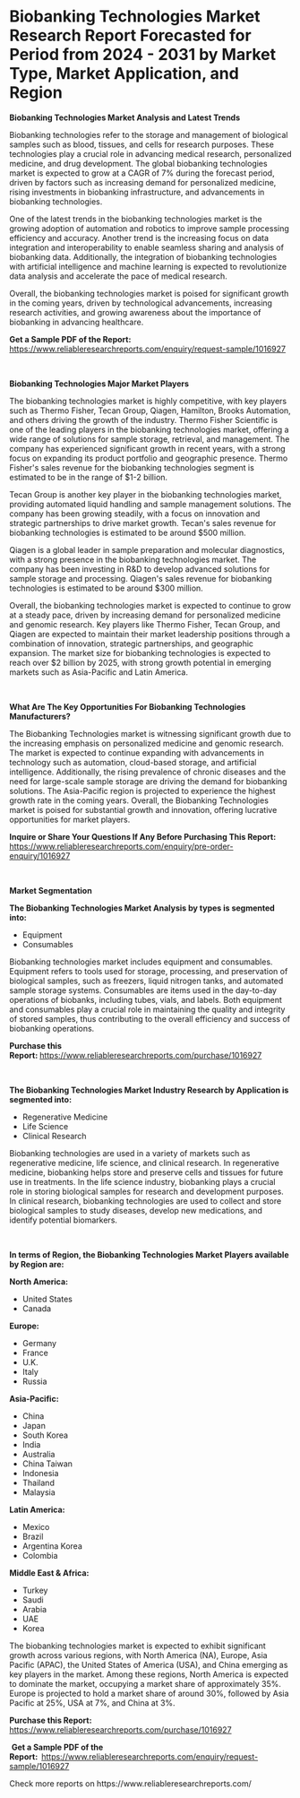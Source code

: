 <p><h1>Biobanking Technologies Market Research Report Forecasted for Period from 2024 -  2031 by Market Type, Market Application, and Region</h1></p><p><strong>Biobanking Technologies Market Analysis and Latest Trends</strong></p>
<p><p>Biobanking technologies refer to the storage and management of biological samples such as blood, tissues, and cells for research purposes. These technologies play a crucial role in advancing medical research, personalized medicine, and drug development. The global biobanking technologies market is expected to grow at a CAGR of 7% during the forecast period, driven by factors such as increasing demand for personalized medicine, rising investments in biobanking infrastructure, and advancements in biobanking technologies.</p><p>One of the latest trends in the biobanking technologies market is the growing adoption of automation and robotics to improve sample processing efficiency and accuracy. Another trend is the increasing focus on data integration and interoperability to enable seamless sharing and analysis of biobanking data. Additionally, the integration of biobanking technologies with artificial intelligence and machine learning is expected to revolutionize data analysis and accelerate the pace of medical research.</p><p>Overall, the biobanking technologies market is poised for significant growth in the coming years, driven by technological advancements, increasing research activities, and growing awareness about the importance of biobanking in advancing healthcare.</p></p>
<p><strong>Get a Sample PDF of the Report:&nbsp;</strong> <a href="https://www.reliableresearchreports.com/enquiry/request-sample/1016927">https://www.reliableresearchreports.com/enquiry/request-sample/1016927</a></p>
<p>&nbsp;</p>
<p><strong>Biobanking Technologies Major Market Players</strong></p>
<p><p>The biobanking technologies market is highly competitive, with key players such as Thermo Fisher, Tecan Group, Qiagen, Hamilton, Brooks Automation, and others driving the growth of the industry. Thermo Fisher Scientific is one of the leading players in the biobanking technologies market, offering a wide range of solutions for sample storage, retrieval, and management. The company has experienced significant growth in recent years, with a strong focus on expanding its product portfolio and geographic presence. Thermo Fisher's sales revenue for the biobanking technologies segment is estimated to be in the range of $1-2 billion.</p><p>Tecan Group is another key player in the biobanking technologies market, providing automated liquid handling and sample management solutions. The company has been growing steadily, with a focus on innovation and strategic partnerships to drive market growth. Tecan's sales revenue for biobanking technologies is estimated to be around $500 million.</p><p>Qiagen is a global leader in sample preparation and molecular diagnostics, with a strong presence in the biobanking technologies market. The company has been investing in R&D to develop advanced solutions for sample storage and processing. Qiagen's sales revenue for biobanking technologies is estimated to be around $300 million.</p><p>Overall, the biobanking technologies market is expected to continue to grow at a steady pace, driven by increasing demand for personalized medicine and genomic research. Key players like Thermo Fisher, Tecan Group, and Qiagen are expected to maintain their market leadership positions through a combination of innovation, strategic partnerships, and geographic expansion. The market size for biobanking technologies is expected to reach over $2 billion by 2025, with strong growth potential in emerging markets such as Asia-Pacific and Latin America.</p></p>
<p>&nbsp;</p>
<p><strong>What Are The Key Opportunities For Biobanking Technologies Manufacturers?</strong></p>
<p><p>The Biobanking Technologies market is witnessing significant growth due to the increasing emphasis on personalized medicine and genomic research. The market is expected to continue expanding with advancements in technology such as automation, cloud-based storage, and artificial intelligence. Additionally, the rising prevalence of chronic diseases and the need for large-scale sample storage are driving the demand for biobanking solutions. The Asia-Pacific region is projected to experience the highest growth rate in the coming years. Overall, the Biobanking Technologies market is poised for substantial growth and innovation, offering lucrative opportunities for market players.</p></p>
<p><strong>Inquire or Share Your Questions If Any Before Purchasing This Report:</strong> <a href="https://www.reliableresearchreports.com/enquiry/pre-order-enquiry/1016927">https://www.reliableresearchreports.com/enquiry/pre-order-enquiry/1016927</a></p>
<p>&nbsp;</p>
<p><strong>Market Segmentation</strong></p>
<p><strong>The Biobanking Technologies Market Analysis by types is segmented into:</strong></p>
<p><ul><li>Equipment</li><li>Consumables</li></ul></p>
<p><p>Biobanking technologies market includes equipment and consumables. Equipment refers to tools used for storage, processing, and preservation of biological samples, such as freezers, liquid nitrogen tanks, and automated sample storage systems. Consumables are items used in the day-to-day operations of biobanks, including tubes, vials, and labels. Both equipment and consumables play a crucial role in maintaining the quality and integrity of stored samples, thus contributing to the overall efficiency and success of biobanking operations.</p></p>
<p><strong>Purchase this Report:&nbsp;</strong><a href="https://www.reliableresearchreports.com/purchase/1016927">https://www.reliableresearchreports.com/purchase/1016927</a></p>
<p>&nbsp;</p>
<p><strong>The Biobanking Technologies Market Industry Research by Application is segmented into:</strong></p>
<p><ul><li>Regenerative Medicine</li><li>Life Science</li><li>Clinical Research</li></ul></p>
<p><p>Biobanking technologies are used in a variety of markets such as regenerative medicine, life science, and clinical research. In regenerative medicine, biobanking helps store and preserve cells and tissues for future use in treatments. In the life science industry, biobanking plays a crucial role in storing biological samples for research and development purposes. In clinical research, biobanking technologies are used to collect and store biological samples to study diseases, develop new medications, and identify potential biomarkers.</p></p>
<p>&nbsp;</p>
<p><strong>In terms of Region, the Biobanking Technologies Market Players available by Region are:</strong></p>
<p>
    <p> <strong> North America: </strong>
        <ul>
            <li>United States</li>
            <li>Canada</li>
        </ul>
        </p> 
    <p> <strong> Europe: </strong>
        <ul>
            <li>Germany</li>
            <li>France</li>
            <li>U.K.</li>
            <li>Italy</li>
            <li>Russia</li>
        </ul>
        </p> 
    <p> <strong> Asia-Pacific: </strong>
        <ul>
            <li>China</li>
            <li>Japan</li>
            <li>South Korea</li>
            <li>India</li>
            <li>Australia</li>
            <li>China Taiwan</li>
            <li>Indonesia</li>
            <li>Thailand</li>
            <li>Malaysia</li>
        </ul>
        </p> 
    <p> <strong> Latin America: </strong>
        <ul>
            <li>Mexico</li>
            <li>Brazil</li>
            <li>Argentina Korea</li>
            <li>Colombia</li>
        </ul>
        </p> 
    <p> <strong> Middle East & Africa: </strong>
        <ul>
            <li>Turkey</li>
            <li>Saudi</li>
            <li>Arabia</li>
            <li>UAE</li>
            <li>Korea</li>
        </ul>
    </p>
    </p>
<p><p>The biobanking technologies market is expected to exhibit significant growth across various regions, with North America (NA), Europe, Asia Pacific (APAC), the United States of America (USA), and China emerging as key players in the market. Among these regions, North America is expected to dominate the market, occupying a market share of approximately 35%. Europe is projected to hold a market share of around 30%, followed by Asia Pacific at 25%, USA at 7%, and China at 3%.</p></p>
<p><strong>Purchase this Report: </strong><a href="https://www.reliableresearchreports.com/purchase/1016927">https://www.reliableresearchreports.com/purchase/1016927</a></p>
<p>&nbsp;<strong>Get a Sample PDF of the Report:&nbsp;&nbsp;</strong><a href="https://www.reliableresearchreports.com/enquiry/request-sample/1016927">https://www.reliableresearchreports.com/enquiry/request-sample/1016927</a></p>
<p><strong></strong></p>
<p>Check more reports on https://www.reliableresearchreports.com/</p>